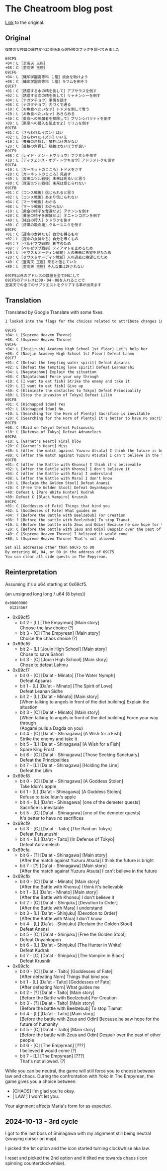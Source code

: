 # The Cheatroom blog post

[Link](https://cheatroom.blog.fc2.com/blog-entry-155.html) to the original.

## Original

```txt
復讐の女神篇の属性変化に関係ある選択肢のフラグを調べてみました

69CF5
+04：Ｌ［至高天 玉座］
+08：Ｃ［至高天 玉座］
69CF6
+04：Ｌ［縄印学園高等科 １階］彼女を助けよう
+08：Ｃ［縄印学園高等科 １階］ラフムを倒そう
69CF7
+01：Ｃ［誘惑する水の精を倒して］アプサラスを倒す
+02：Ｌ［誘惑する恋の精を倒して］リャナンシーを倒す
+04：Ｌ［ナガタチョウ］事情を話す
+08：Ｃ［ナガタチョウ］力づくで通る
+10：Ｃ［お魚食べたいなァ］トドメを刺して奪う
+20：Ｌ［お魚食べたいなァ］あきらめる
+40：Ｃ［東京への邪魔者を排除して］プリンシパリティを倒す
+80：Ｌ［東京への侵入を阻止せよ］リリムを倒す
69CF8
+01：Ｃ［さらわれたイズン］はい
+02：Ｌ［さらわれたイズン］いいえ
+10：Ｌ［豊穣の角探し］犠牲は仕方がない
+20：Ｃ［豊穣の角探し］犠牲はないほうが良い
69CF9
+08：Ｃ［レイド・オン・トウキョウ］フツヌシを倒す
+10：Ｌ［ディフェンス・オブ・トウキョウ］アドラメレクを倒す
69CFA
+10：Ｌ［ガーネットのこころ］トドメをさす
+20：Ｃ［ガーネットのこころ］見逃す
+40：Ｌ［敦田ユヅル戦後］未来は明るいと思う
+80：Ｃ［敦田ユヅル戦後］未来は信じられない
69CFB
+01：Ｃ［コンス戦後］信じられると思う
+02：Ｌ［コンス戦後］あまり信じられない
+04：Ｃ［マーラ戦後］わかる
+08：Ｌ［マーラ戦後］わからない
+10：Ｌ［黄金の椅子を奪還せよ］アナンシを倒す
+20：Ｃ［黄金の椅子を解放せよ］オニャンコポンを倒す
+40：Ｌ［純白の狩人］クドラクを倒す
+80：Ｃ［漆黒の吸血鬼］クルースニクを倒す
69CFC
+01：Ｃ［運命の女神たち］自分を縛るもの
+02：Ｌ［運命の女神たち］自分を導くもの
+04：？［ベルゼブブ戦前］創生のため
+08：？［ベルゼブブ戦前］ティアマトを止めるため
+10：Ｌ［ゼウス＆オーディン戦前］人の未来に希望を見たため
+20：Ｃ［ゼウス＆オーディン戦前］人の過去に絶望したため
+40：Ｃ［至高天 玉座］来ると信じていた
+80：Ｌ［至高天 玉座］そんな事は許されない

69CF5以外のアドレスの数値を全て00にして
69CF5のアドレスに00・04・08を入れることで
至高天での全てのサブクエストをクリアする事が出来ます
```

## Translation

Translated by Google Translate with some fixes.

```txt
I looked into the flags for the choices related to attribute changes in the Goddess of Vengeance arc.

69CF5
+04: L [Supreme Heaven Throne]
+08: C [Supreme Heaven Throne]
69CF6
+04: L [Joujirushi Academy High School 1st floor] Let's help her
+08: C [Naojin Academy High School 1st Floor] Defeat Lahmu
69CF7
+01: C [Defeat the tempting water spirit] Defeat Apsaras
+02: L [Defeat the tempting love spirit] Defeat Leannanshi
+04: L [Nagatachou] Explain the situation
+08: C [Nagatachou] Force your way through
+10: C [I want to eat fish] Strike the enemy and take it
+20: L [I want to eat fish] Give up
+40: C [Eliminate the obstacles to Tokyo] Defeat Principality
+80: L [Stop the invasion of Tokyo] Defeat Lilim
69CF8
+01: C [Kidnapped Idun] Yes
+02: L [Kidnapped Idun] No.
+10: L [Searching for the Horn of Plenty] Sacrifice is inevitable
+20: C [Searching for the Horn of Plenty] It's better to have no sacrifices
69CF9
+08: C [Raid on Tokyo] Defeat Futsunushi
+10: L [Defense of Tokyo] Defeat Adramelech
69CFA
+10: L [Garnet's Heart] Final blow
+20: C [Garnet's Heart] Miss
+40: L [After the match against Yuzuru Atsuta] I think the future is bright
+80: C [After the match against Yuzuru Atsuta] I can't believe in the future
69CFB
+01: C [After the Battle with Khonsu] I think it's believable
+02: L [After the Battle with Khonsu] I don't believe it
+04: C [After the Battle with Mara] I understand
+08: L [After the Battle with Mara] I don't know
+10: L [Reclaim the Golden Stool] Defeat Anansi
+20: C [Free the Golden Stool] Defeat Onyankopon
+40: Defeat L [Pure White Hunter] Kudrak
+80: Defeat C [Black Vampire] Krusnik
69CFC
+01: C [Goddesses of Fate] Things that bind you
+02: L [Goddesses of Fate] What guides me
+04: ? [Before the Battle with Beelzebub] For Creation
+08: ? [Before the battle with Beelzebub] To stop Tiamat
+10: L [Before the battle with Zeus and Odin] Because he saw hope for the future of humanity
+20: C [Before the battle with Zeus and Odin] Despair over the past of other people
+40: C [Supreme Heaven Throne] I believed it would come
+80: L [Supreme Heaven Throne] That's not allowed.

Set all addresses other than 69CF5 to 00
By entering 00, 04, or 08 in the address of 69CF5
You can clear all side quests in The Empyrean.
```

## Reinterpretation

Assuming it's a u64 starting at 0x69cf5.

(an unsigned long long / u64 (8 bytes))

```txt
0x00000000
  01234567
```

- 0x69cf5
  - bit 2 - [L] [The Empyrean] [Main story]  
    Choose the law choice (?)
  - bit 3 - [C] [The Empyrean] [Main story]  
    Choice the chaos choice (?)
- 0x69cf6
  - bit 2 - [L] [Jouin High School] [Main story]  
    Chose to save Sahori
  - bit 3 - [C] [Jouin High School] [Main story]  
    Chose to defeat Lahmu
- 0x69cf7
  - bit 0 - [C] [Da'at - Minato] [The Water Nymph]  
    Defeat Apsaras
  - bit 1 - [L] [Da'at - Minato] [The Spirit of Love]  
    Defeat Leanan Sidhe
  - bit 2 - [L] [Da'at - Minato] [Main story]  
    [When talking to angels in front of the diet building] Explain the situation
  - bit 3 - [C] [Da'at - Minato] [Main story]  
    [When talking to angels in front of the diet building] Force your way through  
    (Aogami pulls a Dagda on you)
  - bit 4 - [C] [Da'at - Shinagawa] [A Wish for a Fish]  
    Strike the enemy and take it
  - bit 5 - [L] [Da'at - Shinagawa] [A Wish for a Fish]  
    Spare King Frost
  - bit 6 - [C] [Da'at - Shinagawa] [Those Seeking Sanctuary]  
    Defeat the Principalities
  - bit 7 - [L] [Da'at - Shinagawa] [Holding the Line]  
    Defeat the Lilim
- 0x69cf8
  - bit 0 - [C] [Da'at - Shinagawa] [A Goddess Stolen]  
    Take Idun's apple
  - bit 1 - [L] [Da'at - Shinagawa] [A Goddess Stolen]  
    Refuse to take Idun's apple
  - bit 4 - [L] [Da'at - Shinagawa] [one of the demeter quests]  
    Sacrifice is inevitable
  - bit 5 - [C] [Da'at - Shinagawa] [one of the demeter quests]  
    It's better to have no sacrifices
- 0x69cf9
  - bit 3 - [C] [Da'at - Taito] [The Raid on Tokyo]  
    Defeat Futsunushi
  - bit 4 - [L] [Da'at - Taito] [In Defense of Tokyo]  
    Defeat Adramelech
- 0x69cfa
  - bit 6 - [?] [Da'at - Shinagawa] [Main story]  
    [After the match against Yuzuru Atsuta] I think the future is bright
  - bit 7 - [?] [Da'at - Shinagawa] [Main story]  
    [After the match against Yuzuru Atsuta] I can't believe in the future
- 0x69cfb
  - bit 0 - [C] [Da'at - Minato] [Main story]  
    [After the Battle with Khonsu] I think it's believable
  - bit 1 - [L] [Da'at - Minato] [Main story]  
    [After the Battle with Khonsu] I don't believe it
  - bit 2 - [C] [Da'at - Shinjuku] [Devotion to Order]  
    [After the Battle with Mara] I understand
  - bit 3 - [L] [Da'at - Shinjuku] [Devotion to Order]  
    [After the Battle with Mara] I don't know
  - bit 4 - [L] [Da'at - Shinjuku] [Reclaim the Golden Stool]  
    Defeat Anansi
  - bit 5 - [C] [Da'at - Shinjuku] [Free the Golden Stool]  
    Defeat Onyankopon
  - bit 6 - [L] [Da'at - Shinjuku] [The Hunter in White]  
    Defeat Kudrak
  - bit 7 - [C] [Da'at - Shinjuku] [The Vampire in Black]  
    Defeat Krusnik
- 0x69cfc
  - bit 0 - [C] [Da'at - Taito] [Goddesses of Fate]  
    [After defeating Norn] Things that bind you
  - bit 1 - [L] [Da'at - Taito] [Goddesses of Fate]  
    [After defeating Norn] What guides me
  - bit 2 - [?] [Da'at - Taito] [Main story]  
    [Before the Battle with Beelzebub] For Creation
  - bit 3 - [?] [Da'at - Taito] [Main story]  
    [Before the battle with Beelzebub] To stop Tiamat
  - bit 4 - [L] [Da'at - Taito] [Main story]  
    [Before the battle with Zeus and Odin] Because he saw hope for the future of humanity
  - bit 5 - [C] [Da'at - Taito] [Main story]  
    [Before the battle with Zeus and Odin] Despair over the past of other people
  - bit 6 - [C] [The Empyrean] [???]  
    I believed it would come (?)
  - bit 7 - [L] [The Empyrean] [???]  
    That's not allowed. (?)

While you can be neutral, the game will still force you to choose between law
and chaos. During the confrontation with Yoko in The Empyrean, the game gives
you a choice between:

- [CHAOS] I'm glad you're okay.
- [ LAW ] I won't let you.

Your algnment affects Maria's form for as expected.

## 2024-10-13 - 3rd cycle

I got to the last boss of Shinagawa with my alignment still being neutral
(swaying cursor on map).

I picked the 1st option and the icon started turning clockwhise aka law.

I reset and picked the 2nd option and it tilted me towards chaos (icon spinning
counterclockwhise).
